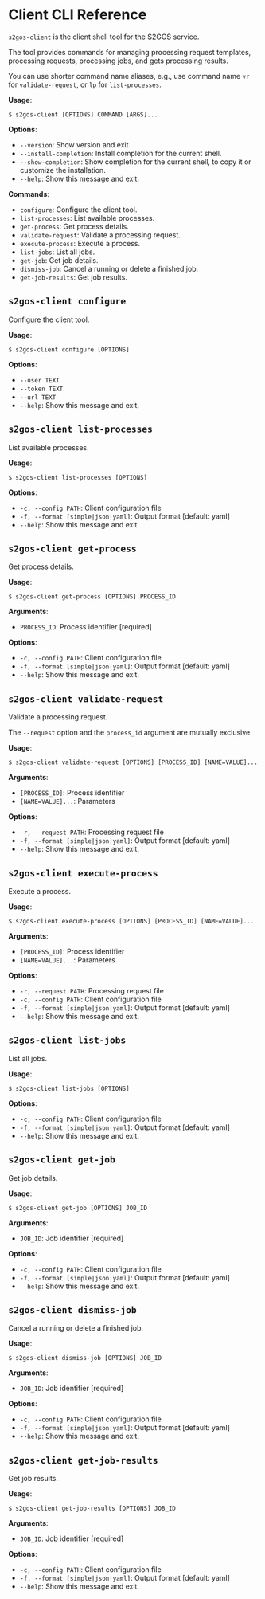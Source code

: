 # Client CLI Reference

`s2gos-client` is the client shell tool for the S2GOS service.

The tool provides commands for managing processing request templates,
processing requests, processing jobs, and gets processing results.

You can use shorter command name aliases, e.g., use command name `vr`
for `validate-request`, or `lp` for `list-processes`.

**Usage**:

```console
$ s2gos-client [OPTIONS] COMMAND [ARGS]...
```

**Options**:

* `--version`: Show version and exit
* `--install-completion`: Install completion for the current shell.
* `--show-completion`: Show completion for the current shell, to copy it or customize the installation.
* `--help`: Show this message and exit.

**Commands**:

* `configure`: Configure the client tool.
* `list-processes`: List available processes.
* `get-process`: Get process details.
* `validate-request`: Validate a processing request.
* `execute-process`: Execute a process.
* `list-jobs`: List all jobs.
* `get-job`: Get job details.
* `dismiss-job`: Cancel a running or delete a finished job.
* `get-job-results`: Get job results.

## `s2gos-client configure`

Configure the client tool.

**Usage**:

```console
$ s2gos-client configure [OPTIONS]
```

**Options**:

* `--user TEXT`
* `--token TEXT`
* `--url TEXT`
* `--help`: Show this message and exit.

## `s2gos-client list-processes`

List available processes.

**Usage**:

```console
$ s2gos-client list-processes [OPTIONS]
```

**Options**:

* `-c, --config PATH`: Client configuration file
* `-f, --format [simple|json|yaml]`: Output format  [default: yaml]
* `--help`: Show this message and exit.

## `s2gos-client get-process`

Get process details.

**Usage**:

```console
$ s2gos-client get-process [OPTIONS] PROCESS_ID
```

**Arguments**:

* `PROCESS_ID`: Process identifier  [required]

**Options**:

* `-c, --config PATH`: Client configuration file
* `-f, --format [simple|json|yaml]`: Output format  [default: yaml]
* `--help`: Show this message and exit.

## `s2gos-client validate-request`

Validate a processing request.

The `--request` option and the `process_id` argument are mutually exclusive.

**Usage**:

```console
$ s2gos-client validate-request [OPTIONS] [PROCESS_ID] [NAME=VALUE]...
```

**Arguments**:

* `[PROCESS_ID]`: Process identifier
* `[NAME=VALUE]...`: Parameters

**Options**:

* `-r, --request PATH`: Processing request file
* `-f, --format [simple|json|yaml]`: Output format  [default: yaml]
* `--help`: Show this message and exit.

## `s2gos-client execute-process`

Execute a process.

**Usage**:

```console
$ s2gos-client execute-process [OPTIONS] [PROCESS_ID] [NAME=VALUE]...
```

**Arguments**:

* `[PROCESS_ID]`: Process identifier
* `[NAME=VALUE]...`: Parameters

**Options**:

* `-r, --request PATH`: Processing request file
* `-c, --config PATH`: Client configuration file
* `-f, --format [simple|json|yaml]`: Output format  [default: yaml]
* `--help`: Show this message and exit.

## `s2gos-client list-jobs`

List all jobs.

**Usage**:

```console
$ s2gos-client list-jobs [OPTIONS]
```

**Options**:

* `-c, --config PATH`: Client configuration file
* `-f, --format [simple|json|yaml]`: Output format  [default: yaml]
* `--help`: Show this message and exit.

## `s2gos-client get-job`

Get job details.

**Usage**:

```console
$ s2gos-client get-job [OPTIONS] JOB_ID
```

**Arguments**:

* `JOB_ID`: Job identifier  [required]

**Options**:

* `-c, --config PATH`: Client configuration file
* `-f, --format [simple|json|yaml]`: Output format  [default: yaml]
* `--help`: Show this message and exit.

## `s2gos-client dismiss-job`

Cancel a running or delete a finished job.

**Usage**:

```console
$ s2gos-client dismiss-job [OPTIONS] JOB_ID
```

**Arguments**:

* `JOB_ID`: Job identifier  [required]

**Options**:

* `-c, --config PATH`: Client configuration file
* `-f, --format [simple|json|yaml]`: Output format  [default: yaml]
* `--help`: Show this message and exit.

## `s2gos-client get-job-results`

Get job results.

**Usage**:

```console
$ s2gos-client get-job-results [OPTIONS] JOB_ID
```

**Arguments**:

* `JOB_ID`: Job identifier  [required]

**Options**:

* `-c, --config PATH`: Client configuration file
* `-f, --format [simple|json|yaml]`: Output format  [default: yaml]
* `--help`: Show this message and exit.
